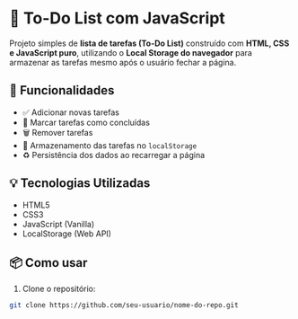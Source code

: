 # 📝 To-Do List com JavaScript

Projeto simples de **lista de tarefas (To-Do List)** construído com **HTML, CSS e JavaScript puro**, utilizando o **Local Storage do navegador** para armazenar as tarefas mesmo após o usuário fechar a página.

## 🔧 Funcionalidades

- ✅ Adicionar novas tarefas
- 📝 Marcar tarefas como concluídas
- 🗑️ Remover tarefas
- 💾 Armazenamento das tarefas no `localStorage`
- ♻️ Persistência dos dados ao recarregar a página

## 💡 Tecnologias Utilizadas

- HTML5
- CSS3
- JavaScript (Vanilla)
- LocalStorage (Web API)

## 📦 Como usar

1. Clone o repositório:

```bash
git clone https://github.com/seu-usuario/nome-do-repo.git

